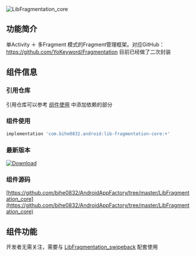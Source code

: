 ![LibFragmentation_core](https://img.shields.io/badge/AndroidAppFactory-LibFragmentation_core-brightgreen)
## 功能简介

单Activity ＋ 多Fragment 模式的Fragment管理框架。对应GitHub：https://github.com/YoKeyword/Fragmentation 目前已经做了二次封装

## 组件信息

### 引用仓库

引用仓库可以参考 [组件使用](./../start.md) 中添加依赖的部分

### 组件使用

```groovy
implementation 'com.bihe0832.android:lib-fragmentation-core:+'
```

### 最新版本

[ ![Download](https://api.bintray.com/packages/bihe0832/android/lib-fragmentation-core/images/download.svg) ](https://bintray.com/bihe0832/android/lib-fragmentation-core/_latestVersion)


### 组件源码

[https://github.com/bihe0832/AndroidAppFactory/tree/master/LibFragmentation_core](https://github.com/bihe0832/AndroidAppFactory/tree/master/LibFragmentation_core)

## 组件功能

开发者无需关注，需要与 [LibFragmentation_swipeback](./lib-fragmentation-swipeback.md) 配套使用
